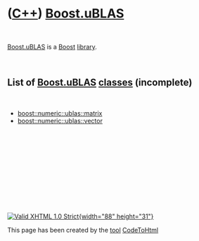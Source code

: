 



 

 

 

 

 

([C++](Cpp.htm)) [Boost.uBLAS](CppUblas.htm)
============================================

 

[Boost.uBLAS](CppUblas.htm) is a [Boost](CppBoost.htm)
[library](CppLibrary.htm).

 

List of [Boost.uBLAS](CppUblas.htm) [classes](CppClass.htm) (incomplete)
------------------------------------------------------------------------

 

-   [boost::numeric::ublas::matrix](CppUblasMatrix.htm)
-   [boost::numeric::ublas::vector](CppUblasVector.htm)

 

 

 

 

 





 

[![Valid XHTML 1.0 Strict](valid-xhtml10.png){width="88"
height="31"}](http://validator.w3.org/check?uri=referer)

This page has been created by the [tool](Tools.htm)
[CodeToHtml](ToolCodeToHtml.htm)
